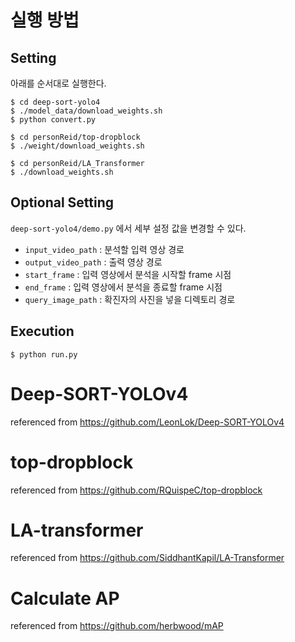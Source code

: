 # 실행 방법
## Setting
아래를 순서대로 실행한다.
```
$ cd deep-sort-yolo4
$ ./model_data/download_weights.sh
$ python convert.py
```
```
$ cd personReid/top-dropblock
$ ./weight/download_weights.sh
```
```
$ cd personReid/LA_Transformer
$ ./download_weights.sh
```
## Optional Setting
`deep-sort-yolo4/demo.py` 에서 세부 설정 값을 변경할 수 있다.
- `input_video_path` : 분석할 입력 영상 경로
- `output_video_path` : 출력 영상 경로
- `start_frame` : 입력 영상에서 분석을 시작할 frame 시점
- `end_frame` : 입력 영상에서 분석을 종료할 frame 시점
- `query_image_path` : 확진자의 사진을 넣을 디렉토리 경로
## Execution
```
$ python run.py
```

# Deep-SORT-YOLOv4
referenced from https://github.com/LeonLok/Deep-SORT-YOLOv4

# top-dropblock
referenced from https://github.com/RQuispeC/top-dropblock

# LA-transformer
referenced from https://github.com/SiddhantKapil/LA-Transformer

# Calculate AP
referenced from https://github.com/herbwood/mAP